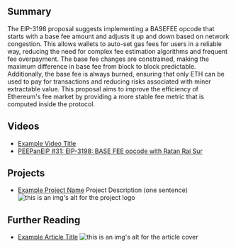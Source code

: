 ## Summary

The EIP-3198 proposal suggests implementing a BASEFEE opcode that starts with a base fee amount and adjusts it up and down based on network congestion. This allows wallets to auto-set gas fees for users in a reliable way, reducing the need for complex fee estimation algorithms and frequent fee overpayment. The base fee changes are constrained, making the maximum difference in base fee from block to block predictable. Additionally, the base fee is always burned, ensuring that only ETH can be used to pay for transactions and reducing risks associated with miner extractable value. This proposal aims to improve the efficiency of Ethereum's fee market by providing a more stable fee metric that is computed inside the protocol.

## Videos

- [Example Video Title](https://www.youtube.com/watch?v=TDGq4aeevgY)
- [PEEPanEIP #31: EIP-3198: BASE FEE opcode with Ratan Rai Sur](https://www.youtube.com/watch?v=QQ3NHtEaCLk&list=PL4cwHXAawZxqu0PKKyMzG_3BJV_xZTi1F&index=82)

## Projects

- [Example Project Name](https://xxxx.xxx/xxxxx) Project Description (one sentence) ![this is an img's alt for the project logo](https://xxxx.xxx/project-logo.xxx)

## Further Reading

- [Example Article Title](https://xxxx.xxx/xxxxx) ![this is an img's alt for the article cover](https://xxxx.xxx/article-cover.xxx)
